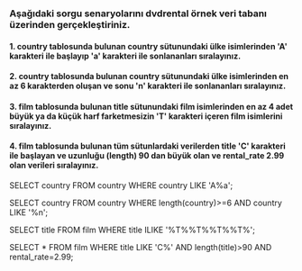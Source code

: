 ### Aşağıdaki sorgu senaryolarını dvdrental örnek veri tabanı üzerinden gerçekleştiriniz.

#### 1. country tablosunda bulunan country sütunundaki ülke isimlerinden 'A' karakteri ile başlayıp 'a' karakteri ile sonlananları sıralayınız.
#### 2. country tablosunda bulunan country sütunundaki ülke isimlerinden en az 6 karakterden oluşan ve sonu 'n' karakteri ile sonlananları sıralayınız.
#### 3. film tablosunda bulunan title sütunundaki film isimlerinden en az 4 adet büyük ya da küçük harf farketmesizin 'T' karakteri içeren film isimlerini sıralayınız.
#### 4. film tablosunda bulunan tüm sütunlardaki verilerden title 'C' karakteri ile başlayan ve uzunluğu (length) 90 dan büyük olan ve rental_rate 2.99 olan verileri sıralayınız.

SELECT country FROM country WHERE country LIKE 'A%a';

SELECT country FROM country WHERE length(country)>=6 AND country LIKE '%n';

SELECT title FROM film WHERE title ILIKE '%T%%T%%T%%T%';

SELECT * FROM film WHERE title LIKE 'C%' AND length(title)>90 AND rental_rate=2.99;
